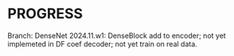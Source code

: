 # PROGRESS
Branch: DenseNet 
2024.11.w1: DenseBlock add to encoder; not yet implemeted in DF coef decoder; not yet train on real data. 
